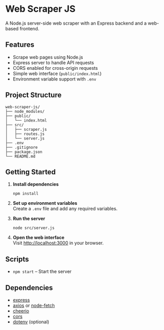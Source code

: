 # Web Scraper JS

A Node.js server-side web scraper with an Express backend and a web-based frontend.

## Features

- Scrape web pages using Node.js
- Express server to handle API requests
- CORS enabled for cross-origin requests
- Simple web interface (`public/index.html`)
- Environment variable support with `.env`

## Project Structure

```
web-scraper-js/
├── node_modules/
├── public/
│   └── index.html
├── src/
│   ├── scraper.js
│   ├── routes.js
│   └── server.js
├── .env
├── .gitignore
├── package.json
└── README.md
```

## Getting Started

1. **Install dependencies**
   ```
   npm install
   ```

2. **Set up environment variables**  
   Create a `.env` file and add any required variables.

3. **Run the server**
   ```
   node src/server.js
   ```

4. **Open the web interface**  
   Visit [http://localhost:3000](http://localhost:3000) in your browser.

## Scripts

- `npm start` – Start the server

## Dependencies

- [express](https://www.npmjs.com/package/express)
- [axios](https://www.npmjs.com/package/axios) or [node-fetch](https://www.npmjs.com/package/node-fetch)
- [cheerio](https://www.npmjs.com/package/cheerio)
- [cors](https://www.npmjs.com/package/cors)
- [dotenv](https://www.npmjs.com/package/dotenv) (optional)

##